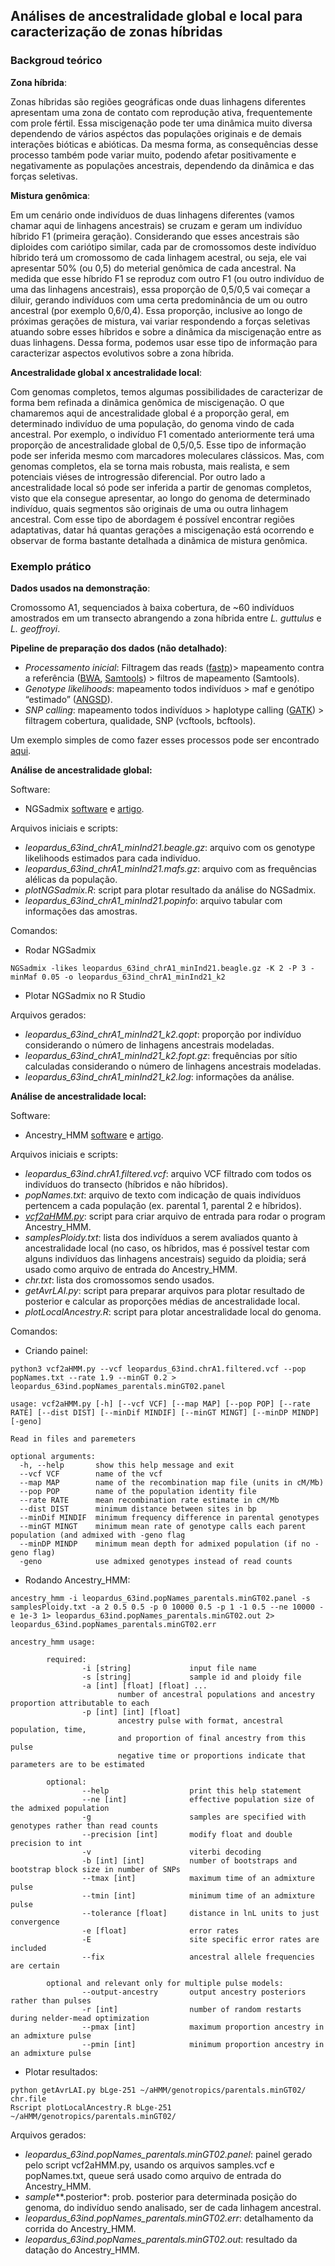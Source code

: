 ## Análises de ancestralidade global e local para caracterização de zonas híbridas


### Backgroud teórico

**Zona híbrida**:

Zonas híbridas são regiões geográficas onde duas linhagens diferentes apresentam uma zona de contato com reprodução ativa, frequentemente com prole fértil. Essa miscigenação pode ter uma dinâmica muito diversa dependendo de vários aspéctos das populações originais e de demais interações bióticas e abióticas. Da mesma forma, as consequências desse processo também pode variar muito, podendo afetar positivamente e negativamente as populações ancestrais, dependendo da dinâmica e das forças seletivas.

**Mistura genômica**:

Em um cenário onde indivíduos de duas linhagens diferentes (vamos chamar aqui de linhagens ancestrais) se cruzam e geram um indivíduo híbrido F1 (primeira geração). Considerando que esses ancestrais são diploides com cariótipo similar, cada par de cromossomos deste indivíduo híbrido terá um cromossomo de cada linhagem acestral, ou seja, ele vai apresentar 50% (ou 0,5) do meterial genômica de cada ancestral. Na medida que esse híbrido F1 se reproduz com outro F1 (ou outro indivíduo de uma das linhagens ancestrais), essa proporção de 0,5/0,5 vai começar a diluir, gerando indivíduos com uma certa predominância de um ou outro ancestral (por exemplo 0,6/0,4). Essa proporção, inclusive ao longo de próximas gerações de mistura, vai variar respondendo a forças seletivas atuando sobre esses híbridos e sobre a dinâmica da miscigenação entre as duas linhagens. Dessa forma, podemos usar esse tipo de informação para caracterizar aspectos evolutivos sobre a zona híbrida.

**Ancestralidade global x ancestralidade local**:

Com genomas completos, temos algumas possibilidades de caracterizar de forma bem refinada a dinâmica genômica de miscigenação. O que chamaremos aqui de ancestralidade global é a proporção geral, em determinado indivíduo de uma população, do genoma vindo de cada ancestral. Por exemplo, o indivíduo F1 comentado anteriormente terá uma proporção de ancestralidade global de 0,5/0,5. Esse tipo de informação pode ser inferida mesmo com marcadores moleculares clássicos. Mas, com genomas completos, ela se torna mais robusta, mais realista, e sem potenciais viéses de introgressão diferencial. Por outro lado a ancestralidade local só pode ser inferida a partir de genomas completos, visto que ela consegue apresentar, ao longo do genoma de determinado indivíduo, quais segmentos são originais de uma ou outra linhagem ancestral. Com esse tipo de abordagem é possível encontrar regiões adaptativas, datar há quantas gerações a miscigenação está ocorrendo e observar de forma bastante detalhada a dinâmica de mistura genômica.


### Exemplo prático

**Dados usados na demonstração**:

Cromossomo A1, sequenciados à baixa cobertura, de ~60 indivíduos amostrados em um transecto abrangendo a zona híbrida entre *L. guttulus* e *L. geoffroyi*. 

**Pipeline de preparação dos dados (não detalhado)**:

- *Processamento inicial*: Filtragem das reads ([fastp](https://github.com/OpenGene/fastp))> mapeamento contra a referência ([BWA](https://bio-bwa.sourceforge.net/bwa.shtml), [Samtools](http://www.htslib.org/doc/samtools.html)) >  filtros de mapeamento (Samtools).
- *Genotype likelihoods*: mapeamento todos indivíduos > maf e genótipo “estimado” ([ANGSD](http://www.popgen.dk/angsd/index.php/ANGSD)).
- *SNP calling*: mapeamento todos indivíduos > haplotype calling ([GATK](https://gatk.broadinstitute.org/hc/en-us)) > filtragem cobertura, qualidade, SNP (vcftools, bcftools).

Um exemplo simples de como fazer esses processos pode ser encontrado [aqui](https://github.com/ffertrindade/EvolGenomics/tree/dev/working/3-2%20Population%20Genomics).

**Análise de ancestralidade global:**

Software:
- NGSadmix [software](http://www.popgen.dk/software/index.php/NgsAdmix) e [artigo](https://academic.oup.com/genetics/article/195/3/693/5935455).

Arquivos iniciais e scripts:

- *leopardus_63ind_chrA1_minInd21.beagle.gz*: arquivo com os genotype likelihoods estimados para cada indivíduo.
- *leopardus_63ind_chrA1_minInd21.mafs.gz*: arquivo com as frequências alélicas da população.
- *plotNGSadmix.R*: script para plotar resultado da análise do NGSadmix.
- *leopardus_63ind_chrA1_minInd21.popinfo*: arquivo tabular com informações das amostras.

Comandos:

- Rodar NGSadmix
```
NGSadmix -likes leopardus_63ind_chrA1_minInd21.beagle.gz -K 2 -P 3 -minMaf 0.05 -o leopardus_63ind_chrA1_minInd21_k2
```
- Plotar NGSadmix no R Studio

Arquivos gerados:

- *leopardus_63ind_chrA1_minInd21_k2.qopt*: proporção por indivíduo considerando o número de linhagens ancestrais modeladas.
- *leopardus_63ind_chrA1_minInd21_k2.fopt.gz*: frequências por sítio calculadas considerando o número de linhagens ancestrais modeladas.
- *leopardus_63ind_chrA1_minInd21_k2.log*: informações da análise.

**Análise de ancestralidade local:**

Software:

- Ancestry_HMM [software](https://github.com/russcd/Ancestry_HMM) e [artigo](https://journals.plos.org/plosgenetics/article?id=10.1371/journal.pgen.1006529).

Arquivos iniciais e scripts:

- *leopardus_63ind.chrA1.filtered.vcf*: arquivo VCF filtrado com todos os indivíduos do transecto (híbridos e não híbridos).
- *popNames.txt*: arquivo de texto com indicação de quais indivíduos pertencem a cada população (ex. parental 1, parental 2 e híbridos).
- [*vcf2aHMM.py*](https://github.com/russcd/Ancestry_HMM/tree/master/scripts): script para criar arquivo de entrada para rodar o program Ancestry_HMM.
- *samplesPloidy.txt*: lista dos indivíduos a serem avaliados quanto à ancestralidade local (no caso, os híbridos, mas é possível testar com alguns indivíduos das linhagens ancestrais) seguido da ploidia; será usado como arquivo de entrada do Ancestry_HMM.
- *chr.txt*: lista dos cromossomos sendo usados.
- *getAvrLAI.py*: script para preparar arquivos para plotar resultado de posterior e calcular as proporções médias de ancestralidade local.
- *plotLocalAncestry.R*: script para plotar ancestralidade local do genoma.

Comandos:

- Criando painel:
```
python3 vcf2aHMM.py --vcf leopardus_63ind.chrA1.filtered.vcf --pop popNames.txt --rate 1.9 --minGT 0.2 > leopardus_63ind.popNames_parentals.minGT02.panel
```
```
usage: vcf2aHMM.py [-h] [--vcf VCF] [--map MAP] [--pop POP] [--rate RATE] [--dist DIST] [--minDif MINDIF] [--minGT MINGT] [--minDP MINDP] [-geno]

Read in files and paremeters

optional arguments:
  -h, --help       show this help message and exit
  --vcf VCF        name of the vcf
  --map MAP        name of the recombination map file (units in cM/Mb)
  --pop POP        name of the population identity file
  --rate RATE      mean recombination rate estimate in cM/Mb
  --dist DIST      minimum distance between sites in bp
  --minDif MINDIF  minimum frequency difference in parental genotypes
  --minGT MINGT    minimum mean rate of genotype calls each parent population (and admixed with -geno flag
  --minDP MINDP    minimum mean depth for admixed population (if no -geno flag)
  -geno            use admixed genotypes instead of read counts
```

- Rodando Ancestry_HMM:
```
ancestry_hmm -i leopardus_63ind.popNames_parentals.minGT02.panel -s samplesPloidy.txt -a 2 0.5 0.5 -p 0 10000 0.5 -p 1 -1 0.5 --ne 10000 -e 1e-3 1> leopardus_63ind.popNames_parentals.minGT02.out 2> leopardus_63ind.popNames_parentals.minGT02.err
```
```
ancestry_hmm usage:

        required:
                -i [string]             input file name
                -s [string]             sample id and ploidy file
                -a [int] [float] [float] ...
                        number of ancestral populations and ancestry proportion attributable to each
                -p [int] [int] [float]
                        ancestry pulse with format, ancestral population, time,
                        and proportion of final ancestry from this pulse
                        negative time or proportions indicate that parameters are to be estimated

        optional:
                --help                  print this help statement
                --ne [int]              effective population size of the admixed population
                -g                      samples are specified with genotypes rather than read counts
                --precision [int]       modify float and double precision to int
                -v                      viterbi decoding
                -b [int] [int]          number of bootstraps and bootstrap block size in number of SNPs
                --tmax [int]            maximum time of an admixture pulse
                --tmin [int]            minimum time of an admixture pulse
                --tolerance [float]     distance in lnL units to just convergence
                -e [float]              error rates
                -E                      site specific error rates are included
                --fix                   ancestral allele frequencies are certain

        optional and relevant only for multiple pulse models:
                --output-ancestry       output ancestry posteriors rather than pulses
                -r [int]                number of random restarts during nelder-mead optimization
                --pmax [int]            maximum proportion ancestry in an admixture pulse
                --pmin [int]            minimum proportion ancestry in an admixture pulse
```

- Plotar resultados:
```
python getAvrLAI.py bLge-251 ~/aHMM/genotropics/parentals.minGT02/ chr.file
Rscript plotLocalAncestry.R bLge-251 ~/aHMM/genotropics/parentals.minGT02/
```

Arquivos gerados:

- *leopardus_63ind.popNames_parentals.minGT02.panel*: painel gerado pelo script vcf2aHMM.py, usando os arquivos samples.vcf e popNames.txt, queue será usado como arquivo de entrada do Ancestry_HMM.
- *sample***.posterior*: prob. posterior para determinada posição do genoma, do indivíduo sendo analisado, ser de cada linhagem ancestral.
- *leopardus_63ind.popNames_parentals.minGT02.err*: detalhamento da corrida do Ancestry_HMM.
- *leopardus_63ind.popNames_parentals.minGT02.out*: resultado da datação do Ancestry_HMM.
